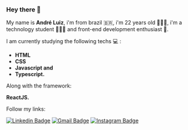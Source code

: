 ### Hey there 👋

My name is **André Luiz**, i'm from brazil  🇧🇷, i'm 22 years old 🙋🏻‍♂️, i'm a technology student 👨🏻‍💻 and front-end development enthusiast 💜.

I am currently studying the following techs 💻 :

- **HTML**
- **CSS**
- **Javascript and**
- **Typescript.**

Along with the framework:

**ReactJS.**

Follow my links:
 
[![Linkedin Badge](https://img.shields.io/badge/-Andre%20Luiz-6633cc?style=flat-square&logo=Linkedin&link=https://www.linkedin.com/in/andrefreitas01//)](https://www.linkedin.com/in/andrefreitas01/) 
[![Gmail Badge](https://img.shields.io/badge/-andreluizdefreitas0@gmail.com-6633cc?style=flat-square&logo=Gmail&logoColor=white&link=mailto:andreluizdefreitas0@gmail.com)](mailto:andreluizdefreitas0@gmail.com)
[![Instagram Badge](https://img.shields.io/badge/-andreluizdefreitas0@gmail.com-6633cc?style=flat-square&logo=Instagram&logoColor=white&link=https://www.instagram.com/freitas_andree/)](https://www.instagram.com/freitas_andree/)
